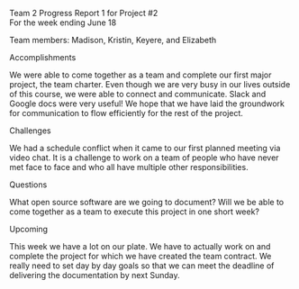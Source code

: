 Team 2 Progress Report 1 for Project #2  
For the week ending June 18
 
Team members: Madison, Kristin, Keyere, and Elizabeth
 
 
Accomplishments  

We were able to come together as a team and complete our first major project, the team charter. Even though we are very busy in our lives outside of this course, we were able to connect and communicate. Slack and Google docs were very useful! We hope that we have laid the groundwork for communication to flow efficiently for the rest of the project.
 
 
Challenges  

We had a schedule conflict when it came to our first planned meeting via video chat. It is a challenge to work on a team of people who have never met face to face and who all have multiple other responsibilities.
 
 
Questions  

What open source software are we going to document? Will we be able to come together as a team to execute this project in one short week? 
 
 
Upcoming  

This week we have a lot on our plate. We have to actually work on and complete the project for which we have created the team contract. We really need to set day by day goals so that we can meet the deadline of delivering the documentation by next Sunday.
